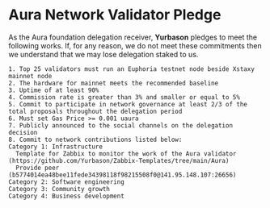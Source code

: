 # Aura Network Validator Pledge

As the Aura foundation delegation receiver, **Yurbason** pledges to meet the following works. If, for any reason, we do not meet these commitments then we understand that we may lose delegation staked to us.

    1. Top 25 validators must run an Euphoria testnet node beside Xstaxy mainnet node
    2. The hardware for mainnet meets the recommended baseline    
    3. Uptime of at least 90%
    4. Commission rate is greater than 3% and smaller or equal to 5%
    5. Commit to participate in network governance at least 2/3 of the total proposals throughout the delegation period
    6. Must set Gas Price >= 0.001 uaura
    7. Publicly announced to the social channels on the delegation decision
    8. Commit to network contributions listed below: 
    Category 1: Infrastructure
      Template for Zabbix to monitor the work of the Aura validator (https://github.com/Yurbason/Zabbix-Templates/tree/main/Aura)
      Provide peer (b5774014ea48bee11fede34398118f98215508f0@141.95.148.107:26656)
    Category 2: Software engineering
    Category 3: Community growth
    Category 4: Business development
    
